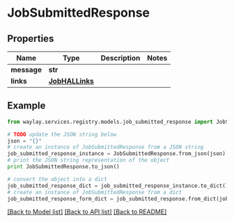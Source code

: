 # JobSubmittedResponse


## Properties

Name | Type | Description | Notes
------------ | ------------- | ------------- | -------------
**message** | **str** |  | 
**links** | [**JobHALLinks**](JobHALLinks.md) |  | 

## Example

```python
from waylay.services.registry.models.job_submitted_response import JobSubmittedResponse

# TODO update the JSON string below
json = "{}"
# create an instance of JobSubmittedResponse from a JSON string
job_submitted_response_instance = JobSubmittedResponse.from_json(json)
# print the JSON string representation of the object
print JobSubmittedResponse.to_json()

# convert the object into a dict
job_submitted_response_dict = job_submitted_response_instance.to_dict()
# create an instance of JobSubmittedResponse from a dict
job_submitted_response_form_dict = job_submitted_response.from_dict(job_submitted_response_dict)
```
[[Back to Model list]](../README.md#documentation-for-models) [[Back to API list]](../README.md#documentation-for-api-endpoints) [[Back to README]](../README.md)


